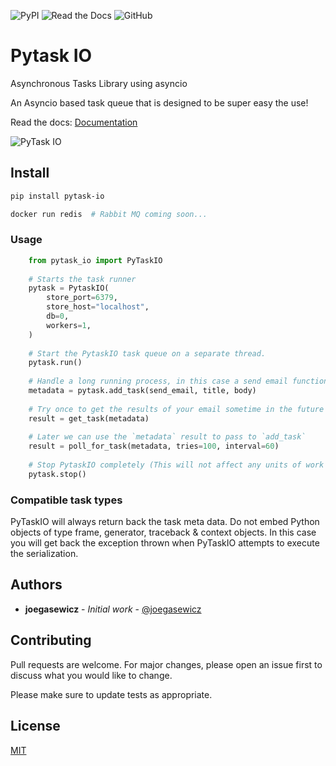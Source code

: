 ![PyPI](https://img.shields.io/pypi/v/pytask-io)
![Read the Docs](https://img.shields.io/readthedocs/pytask-io)
![GitHub](https://img.shields.io/github/license/joegasewicz/pytask_io)

# Pytask IO


Asynchronous Tasks Library using asyncio

An Asyncio based task queue that is designed to be super easy the use!

Read the docs: [Documentation](https://pytask-io.readthedocs.io/en/latest/)

![PyTask IO](assets/Group.png?raw=true "Title")

## Install
```bash
pip install pytask-io

docker run redis  # Rabbit MQ coming soon...

```


### Usage

```python
    from pytask_io import PyTaskIO
    
    # Starts the task runner
    pytask = PytaskIO(
        store_port=6379,
        store_host="localhost",
        db=0,
        workers=1,
    )
    
    # Start the PytaskIO task queue on a separate thread.
    pytask.run()
    
    # Handle a long running process, in this case a send email function
    metadata = pytask.add_task(send_email, title, body)
    
    # Try once to get the results of your email sometime in the future
    result = get_task(metadata)
    
    # Later we can use the `metadata` result to pass to `add_task`
    result = poll_for_task(metadata, tries=100, interval=60)
    
    # Stop PytaskIO completely (This will not affect any units of work that haven't yet executed)
    pytask.stop()

```
### Compatible task types
PyTaskIO will always return back the task meta data.
Do not embed Python objects of type frame, generator, traceback & context objects.
In this case you will get back the exception thrown when PyTaskIO attempts to execute the serialization.



## Authors

* **joegasewicz** - *Initial work* - [@joegasewicz](https://twitter.com/joegasewicz)

## Contributing
Pull requests are welcome. For major changes, please open an issue first to discuss what you would like to change.

Please make sure to update tests as appropriate.

## License
[MIT](https://choosealicense.com/licenses/mit/)
